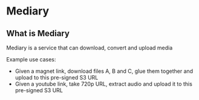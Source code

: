 # Mediary

## What is Mediary

Mediary is a service that can download, convert and upload media

Example use cases:

- Given a magnet link, download files A, B and C, glue them together and upload to this pre-signed S3 URL
- Given a youtube link, take 720p URL, extract audio and upload it to this pre-signed S3 URL
